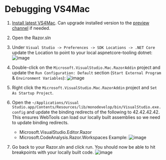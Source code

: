 ﻿# Debugging VS4Mac

1. [Install latest VS4Mac](https://visualstudio.microsoft.com/vs/mac/). Can upgrade installed version to the [preview channel](https://docs.microsoft.com/en-us/visualstudio/mac/install-preview?view=vsmac-2019) if needed.
2. Open the Razor.sln
3. Under `Visual Studio -> Preferences -> SDK Locations -> .NET Core` update the Location to point to your local aspnetcore-tooling dotnet:
![image](https://user-images.githubusercontent.com/2008729/89470183-ff9aef00-d72f-11ea-9465-e57c46512e50.png)
4. Double-click on the `Microsoft.VisualStudio.Mac.RazorAddin` project and update the `Run Configuration: Default` section (`Start External Program` & `Environment Variables`):
![image](https://user-images.githubusercontent.com/2008729/89469594-98306f80-d72e-11ea-8ae3-4e652f9e75c6.png)

5. Right click the `Microsoft.VisualStudio.Mac.RazorAddin` project and `Set As Startup Project`.
6. Open the `~/Applications/Visual Studio.app/Contents/Resources/lib/monodevelop/bin/VisualStudio.exe.config` and update the binding redirects of the following to 42.42.42.42. This ensures WebTools can load our locally built assemblies so we need to update binding redirects.
    - Microsoft.VisualStudio.Editor.Razor
    - Microsoft.CodeAnalysis.Razor.Workspaces
    Example:
    ![image](https://user-images.githubusercontent.com/2008729/89469968-7be10280-d72f-11ea-98af-d731c20167dd.png)
7. Go back to your Razor.sln and click run. You should now be able to hit breakpoints with your locally built code.
![image](https://user-images.githubusercontent.com/2008729/89470234-2bb67000-d730-11ea-924c-2ec9588b0af6.png)
